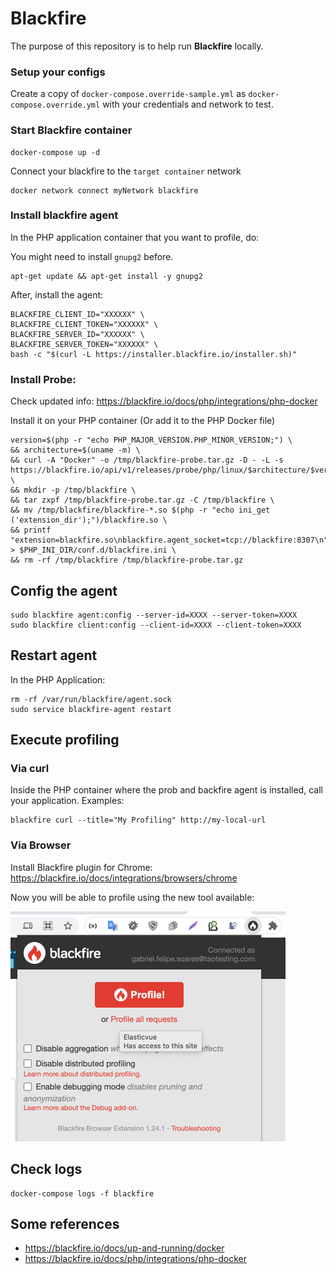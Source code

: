 # Blackfire

The purpose of this repository is to help run **Blackfire** locally.

### Setup your configs

Create a copy of `docker-compose.override-sample.yml` as `docker-compose.override.yml` with your credentials and network to test.

### Start Blackfire container

```shell
docker-compose up -d
```

Connect your blackfire to the `target container` network

```shell
docker network connect myNetwork blackfire
```

### Install blackfire agent

In the PHP application container that you want to profile, do:

You might need to install `gnupg2` before. 

```shell
apt-get update && apt-get install -y gnupg2
```

After, install the agent:

```shell
BLACKFIRE_CLIENT_ID="XXXXXX" \
BLACKFIRE_CLIENT_TOKEN="XXXXXX" \
BLACKFIRE_SERVER_ID="XXXXXX" \
BLACKFIRE_SERVER_TOKEN="XXXXXX" \
bash -c "$(curl -L https://installer.blackfire.io/installer.sh)"
```

### Install Probe: 

Check updated info: https://blackfire.io/docs/php/integrations/php-docker

Install it on your PHP container (Or add it to the PHP Docker file)

```shell
version=$(php -r "echo PHP_MAJOR_VERSION.PHP_MINOR_VERSION;") \
&& architecture=$(uname -m) \
&& curl -A "Docker" -o /tmp/blackfire-probe.tar.gz -D - -L -s https://blackfire.io/api/v1/releases/probe/php/linux/$architecture/$version \
&& mkdir -p /tmp/blackfire \
&& tar zxpf /tmp/blackfire-probe.tar.gz -C /tmp/blackfire \
&& mv /tmp/blackfire/blackfire-*.so $(php -r "echo ini_get ('extension_dir');")/blackfire.so \
&& printf "extension=blackfire.so\nblackfire.agent_socket=tcp://blackfire:8307\n" > $PHP_INI_DIR/conf.d/blackfire.ini \
&& rm -rf /tmp/blackfire /tmp/blackfire-probe.tar.gz
```

## Config the agent

```shell
sudo blackfire agent:config --server-id=XXXX --server-token=XXXX
sudo blackfire client:config --client-id=XXXX --client-token=XXXX
```

## Restart agent

In the PHP Application:

```shell
rm -rf /var/run/blackfire/agent.sock
sudo service blackfire-agent restart
```

## Execute profiling

### Via curl

Inside the PHP container where the prob and backfire agent is installed, call your application. Examples:

```shell
blackfire curl --title="My Profiling" http://my-local-url
```

### Via Browser

Install Blackfire plugin for Chrome: https://blackfire.io/docs/integrations/browsers/chrome 

Now you will be able to profile using the new tool available:

![Profile with Blackfire](misc/blackfire-tool.png)

## Check logs

```shell
docker-compose logs -f blackfire
```

## Some references

- https://blackfire.io/docs/up-and-running/docker
- https://blackfire.io/docs/php/integrations/php-docker
